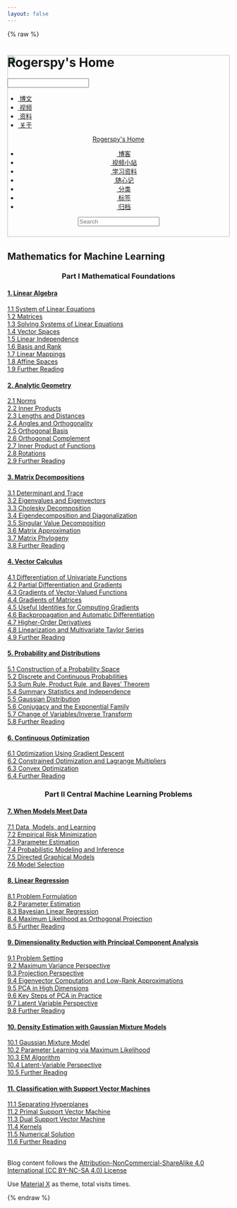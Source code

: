 ```yaml
---
layout: false
---
```


{% raw %}

<!DOCTYPE html>
<head>		
	<meta charset="utf-8">
	<meta name="viewport" content="width=device-width, initial-scale=1.0">
	<title>机器学习数学基础</title>
	<link rel="stylesheet" href="https://cdn.bootcss.com/font-awesome/4.6.3/css/font-awesome.min.css" >
	<link rel="stylesheet" href="https://cdn.jsdelivr.net/npm/node-waves@0.7.6/dist/waves.min.css">
	<link rel="stylesheet" href="https://cdn.jsdelivr.net/npm/@fortawesome/fontawesome-free@5.10.1/css/all.min.css">
	<link rel="shortcut icon" type="image/x-icon" href="https://cdn.jsdelivr.net/gh/xaoxuu/assets@master/favicon/favicon.ico">
	<link rel="icon" type="image/x-icon" sizes="32x32" href="https://cdn.jsdelivr.net/gh/xaoxuu/assets@master/favicon/favicons/favicon-32x32.png">
	<link rel="apple-touch-icon" type="image/png" sizes="180x180" href="https://cdn.jsdelivr.net/gh/xaoxuu/assets@master/favicon/favicons/apple-touch-icon.png">
	<link rel="mask-icon" color="#1BC3FB" href="https://cdn.jsdelivr.net/gh/xaoxuu/assets@master/favicon/favicons/safari-pinned-tab.svg">
	<link rel="manifest" href="https://cdn.jsdelivr.net/gh/xaoxuu/assets@master/favicon/favicons/site.webmanifest">
	<link href="../css/style.css" rel="stylesheet" type="text/css">
    <link href="../css/sidebar.css" rel="stylesheet" type="text/css">
    <link href="../css/header.css" rel="stylesheet" type="text/css">
	<link href="../css/footer.css" rel="stylesheet" type="text/css">
	<link href="../css/list.css" rel="stylesheet" type="text/css">
	<link href="../css/bootstrap.css" rel="stylesheet" type="text/css">
	</head>
	<body>
	    <div class="cover-wrapper">
            <cover class="cover half" style="position: relative; z-index: 0; background: none;">
                <h1 class='title'>Rogerspy's Home</h1>
                <div class="m_search">
                    <form name="searchform" class="form u-search-form">
                        <input type="text" class="input u-search-input" placeholder="" />
                        <i class="icon fas fa-search fa-fw"></i>
                    </form>
                 </div>
				<div class='menu navgation'>
					<ul class='h-list'>
						<li>
							<a class="nav home" href="/" id="home">
								<i class='fas fa-edit fa-fw'></i>&nbsp;博文
							</a>
						</li>
						<li>
							<a class="nav home active" href="/video/" id="video">
								<i class='fas fa-film fa-fw'></i>&nbsp;视频
							</a>
						</li>
						<li>
							<a class="nav home active" href="/material/" rel="nofollow" id="material">
								<i class='fas fa-briefcase fa-fw'></i>&nbsp;资料
							</a>
						</li>
						<li>
							<a class="nav home" href="/about/" rel="nofollow" id="about">
								<i class='fas fa-info-circle fa-fw'></i>&nbsp;关于
							</a>
						</li>
					</ul>
				</div>
				<div class="backstretch" style="left: 0px; top: 0px; overflow: hidden; margin: 0px; padding: 0px; height: 412px; width: 100%; z-index: -999998; position: absolute;">
				    <img src="https://img.vim-cn.com/6d/a0c9e6f9efad8b731cb7376504bd10d79d2053.jpg" style="position: absolute; margin: 0px; padding: 0px; border: none; width: 100%; height: 100%; max-height: none; max-width: none; z-index: -999999; left: 0px; top: 0px;">
				</div>
            </cover>
            <header class="l_header pure">
	            <div class='wrapper'>
					<div class="nav-main container container--flex">
				        <a class="logo flat-box waves-effect waves-block" href='/' >
					        Rogerspy's Home
					    </a>
						<div class='menu navgation'>
							<ul class='h-list'>
								<li>
									<a class="nav flat-box" href="/blog/" id="blog">
										<i class='fas fa-edit fa-fw'></i>&nbsp;博客
									</a>
								</li>
								<li>
									<a class="nav flat-box" href="/video/" id="video">
										<i class='fas fa-film fa-fw'></i>&nbsp;视频小站
									</a>
								</li>
								<li>
									<a class="nav flat-box active" href="/material/" id="material">
										<i class='fas fa-briefcase fa-fw'></i>&nbsp;学习资料
									</a>
								</li>
								<li>
									<a class="nav flat-box" href="/diary/" id="diary">
										<i class='fas fa-book fa-fw'></i>&nbsp;随心记
									</a>
								</li>
								<li>
									<a class="nav flat-box" href="/categories/" rel="nofollow" id="categories">
										<i class='fas fa-folder-open fa-fw'></i>&nbsp;分类
									</a>
								</li>
								<li>
									<a class="nav flat-box" href="/tags/" rel="nofollow" id="tags">
										<i class='fas fa-hashtag fa-fw'></i>&nbsp;标签
									</a>
								</li>
								<li>
									<a class="nav flat-box" href="/blog/archives/" rel="nofollow" id="blogarchives">
										<i class='fas fa-archive fa-fw'></i>&nbsp;归档
									</a>
								</li>
							</ul>
						</div>
						<div class="m_search">
							<form name="searchform" class="form u-search-form">
								<input type="text" class="input u-search-input" placeholder="Search" />
								<i class="icon fas fa-search fa-fw"></i>
							</form>
						</div>
		            </div>
	            </div>
	        </header>
		</div>	
		<div class="container-x" id="box">
			<div class="container">
				<div class="row">
					<div class="col-md-offset-3 col-md-6">
					    <h2 class="title-list heading-list">Mathematics for Machine Learning</h2>
						<div class="panel-group" id="accordion" role="tablist" aria-multiselectable="true">
							<div class="panel panel-default">
							    <h3 style="margin-bottom: 20px; text-align: center">Part I Mathematical Foundations</h3>
								<div class="panel-heading" role="tab" id="headingOne">
									<h4 class="panel-title">
										<a class= "collapsed" role="button" data-toggle="collapse" data-parent="#accordion" href="#collapseOne" aria-expanded="true" aria-controls="collapseOne">
											1. Linear Algebra
										</a>
									</h4>
								</div>
								<div id="collapseOne" class="panel-collapse collapse" role="tabpanel" aria-labelledby="headingOne">
									<div class="panel-body">
									    <a href="">1.1 System of Linear Equations</a>
     								</div>
									<div class="panel-body">
									    <a href="">1.2 Matrices</a>
     								</div>
									<div class="panel-body">
									    <a href="">1.3 Solving Systems of Linear Equations</a>
     								</div>
									<div class="panel-body">
									    <a href="">1.4 Vector Spaces</a>
     								</div>
									<div class="panel-body">
									    <a href="">1.5 Linear Independence</a>
     								</div>
									<div class="panel-body">
									    <a href="">1.6 Basis and Rank</a>
     								</div>
									<div class="panel-body">
									    <a href="">1.7 Linear Mappings</a>
     								</div>
									<div class="panel-body">
									    <a href="">1.8 Affine Spaces</a>
     								</div>
									<div class="panel-body">
									    <a href="">1.9 Further Reading</a>
     								</div>
								</div>
							</div>
							<div class="panel panel-default">
								<div class="panel-heading" role="tab" id="headingTwo">
									<h4 class="panel-title">
										<a class="collapsed" role="button" data-toggle="collapse" data-parent="#accordion" href="#collapseTwo" aria-expanded="false" aria-controls="collapseTwo">
											2. Analytic Geometry 
										</a>
									</h4>
								</div>
								<div id="collapseTwo" class="panel-collapse collapse" role="tabpanel" aria-labelledby="headingTwo">
									<div class="panel-body">
										<a href="">2.1 Norms</a>
									</div>
									<div class="panel-body">
										<a href="">2.2 Inner Products</a>
									</div>
									<div class="panel-body">
										<a href="">2.3 Lengths and Distances</a>
									</div>
									<div class="panel-body">
										<a href="">2.4 Angles and Orthogonality</a>
									</div>
									<div class="panel-body">
										<a href="">2.5 Orthogonal Basis</a>
									</div>
									<div class="panel-body">
										<a href="">2.6 Orthogonal Complement</a>
									</div>
									<div class="panel-body">
										<a href="">2.7 Inner Product of Functions</a>
									</div>
									<div class="panel-body">
										<a href="">2.8 Rotations</a>
									</div>
									<div class="panel-body">
										<a href="">2.9 Further Reading</a>
									</div>
								</div>
							</div>
							<div class="panel panel-default">
								<div class="panel-heading" role="tab" id="headingThree">
									<h4 class="panel-title">
										<a class="collapsed" role="button" data-toggle="collapse" data-parent="#accordion" href="#collapseThree" aria-expanded="false" aria-controls="collapseThree">
											3. Matrix Decompositions
										</a>
									</h4>
								</div>
								<div id="collapseThree" class="panel-collapse collapse" role="tabpanel" aria-labelledby="headingThree">
									<div class="panel-body">
										<a href="">3.1 Determinant and Trace</a>
									</div>
									<div class="panel-body">
										<a href="">3.2 Eigenvalues and Eigenvectors</a>
									</div>
									<div class="panel-body">
										<a href="">3.3 Cholesky Decomposition</a>
									</div>
									<div class="panel-body">
										<a href="">3.4 Eigendecomposition and Diagonalization</a>
									</div>
									<div class="panel-body">
										<a href="">3.5 Singular Value Decomposition</a>
									</div>
									<div class="panel-body">
										<a href="">3.6 Matrix Approximation</a>
									</div>
									<div class="panel-body">
										<a href="">3.7 Matrix Phylogeny</a>
									</div>
									<div class="panel-body">
										<a href="">3.8 Further Reading</a>
									</div>
								</div>
							</div>
							<div class="panel panel-default">
								<div class="panel-heading" role="tab" id="headingFour">
									<h4 class="panel-title">
										<a class="collapsed" role="button" data-toggle="collapse" data-parent="#accordion" href="#collapseFour" aria-expanded="false" aria-controls="collapseFour">
											4. Vector Calculus
										</a>
									</h4>
								</div>
								<div id="collapseFour" class="panel-collapse collapse" role="tabpanel" aria-labelledby="headingFour">
									<div class="panel-body">
										<a href="">4.1 Differentiation of Univariate Functions</a>
									</div>
									<div class="panel-body">
										<a href="">4.2 Partial Differentiation and Gradients</a>
									</div>
									<div class="panel-body">
										<a href="">4.3 Gradients of Vector-Valued Functions</a>
									</div>
									<div class="panel-body">
										<a href="">4.4 Gradients of Matrices</a>
									</div>
									<div class="panel-body">
										<a href="">4.5 Useful Identities for Computing Gradients</a>
									</div>
									<div class="panel-body">
										<a href="">4.6 Backpropagation and Automatic Differentiation</a>
									</div>
									<div class="panel-body">
										<a href="">4.7 Higher-Order Derivatives</a>
									</div>
									<div class="panel-body">
										<a href="">4.8 Linearization and Multivariate Taylor Series</a>
									</div>
									<div class="panel-body">
										<a href="">4.9 Further Reading</a>
									</div>
								</div>
							</div>
							<div class="panel panel-default">
								<div class="panel-heading" role="tab" id="headingFive">
									<h4 class="panel-title">
										<a class="collapsed" role="button" data-toggle="collapse" data-parent="#accordion" href="#collapseFive" aria-expanded="false" aria-controls="collapseFive">
											5. Probability and Distributions
										</a>
									</h4>
								</div>
								<div id="collapseFive" class="panel-collapse collapse" role="tabpanel" aria-labelledby="headingFive">
									<div class="panel-body">
										<a href="">5.1 Construction of a Probability Space</a>
									</div>
									<div class="panel-body">
										<a href="">5.2 Discrete and Continuous Probabilities</a>
									</div>
									<div class="panel-body">
										<a href="">5.3 Sum Rule, Product Rule, and Bayes’ Theorem</a>
									</div>
									<div class="panel-body">
										<a href="">5.4 Summary Statistics and Independence</a>
									</div>
									<div class="panel-body">
										<a href="">5.5 Gaussian Distribution</a>
									</div>
									<div class="panel-body">
										<a href="">5.6 Conjugacy and the Exponential Family</a>
									</div>
									<div class="panel-body">
										<a href="">5.7 Change of Variables/Inverse Transform</a>
									</div>
									<div class="panel-body">
										<a href="">5.8 Further Reading</a>
									</div>
								</div>
							</div>
							<div class="panel panel-default">
								<div class="panel-heading" role="tab" id="headingSix">
									<h4 class="panel-title">
										<a class="collapsed" role="button" data-toggle="collapse" data-parent="#accordion" href="#collapseSix" aria-expanded="false" aria-controls="collapseSix">
											6. Continuous Optimization
										</a>
									</h4>
								</div>
								<div id="collapseSix" class="panel-collapse collapse" role="tabpanel" aria-labelledby="headingSix">
									<div class="panel-body">
										<a href="">6.1 Optimization Using Gradient Descent</a>
									</div>
									<div class="panel-body">
										<a href="">6.2 Constrained Optimization and Lagrange Multipliers</a>
									</div>
									<div class="panel-body">
										<a href="">6.3 Convex Optimization</a>
									</div>
									<div class="panel-body">
										<a href="">6.4 Further Reading</a>
									</div>
								</div>
							</div>
							<div class="panel panel-default">
							    <h3 style="margin-bottom: 20px; text-align: center">Part II Central Machine Learning Problems</h3>
								<div class="panel-heading" role="tab" id="headingSeven">
									<h4 class="panel-title">
										<a class="collapsed" role="button" data-toggle="collapse" data-parent="#accordion" href="#collapseSeven" aria-expanded="false" aria-controls="collapseSeven">
											7. When Models Meet Data
										</a>
									</h4>
								</div>
								<div id="collapseSeven" class="panel-collapse collapse" role="tabpanel" aria-labelledby="headingSeven">
									<div class="panel-body">
										<a href="">7.1 Data, Models, and Learning</a>
									</div>
									<div class="panel-body">
										<a href="">7.2 Empirical Risk Minimization</a>
									</div>
									<div class="panel-body">
										<a href="">7.3 Parameter Estimation</a>
									</div>
									<div class="panel-body">
										<a href="">7.4 Probabilistic Modeling and Inference</a>
									</div>
									<div class="panel-body">
										<a href="">7.5 Directed Graphical Models</a>
									</div>
									<div class="panel-body">
										<a href="">7.6 Model Selection</a>
									</div>
								</div>
							</div>
							<div class="panel panel-default">
								<div class="panel-heading" role="tab" id="headingEight">
									<h4 class="panel-title">
										<a class="collapsed" role="button" data-toggle="collapse" data-parent="#accordion" href="#collapseEight" aria-expanded="false" aria-controls="collapseEight">
											8. Linear Regression
										</a>
									</h4>
								</div>
								<div id="collapseEight" class="panel-collapse collapse" role="tabpanel" aria-labelledby="headingEight">
									<div class="panel-body">
										<a href="">8.1 Problem Formulation</a>
									</div>
									<div class="panel-body">
										<a href="">8.2 Parameter Estimation</a>
									</div>
									<div class="panel-body">
										<a href="">8.3 Bayesian Linear Regression</a>
									</div>
									<div class="panel-body">
										<a href="">8.4 Maximum Likelihood as Orthogonal Projection</a>
									</div>
									<div class="panel-body">
										<a href="">8.5 Further Reading</a>
									</div>
								</div>
							</div>
							<div class="panel panel-default">
								<div class="panel-heading" role="tab" id="headingNine">
									<h4 class="panel-title">
										<a class="collapsed" role="button" data-toggle="collapse" data-parent="#accordion" href="#collapseNine" aria-expanded="false" aria-controls="collapseNine">
											9. Dimensionality Reduction with Principal Component Analysis
										</a>
									</h4>
								</div>
								<div id="collapseNine" class="panel-collapse collapse" role="tabpanel" aria-labelledby="headingNine">
									<div class="panel-body">
										<a href="">9.1 Problem Setting</a>
									</div>
									<div class="panel-body">
										<a href="">9.2 Maximum Variance Perspective</a>
									</div>
									<div class="panel-body">
										<a href="">9.3 Projection Perspective</a>
									</div>
									<div class="panel-body">
										<a href="">9.4 Eigenvector Computation and Low-Rank Approximations</a>
									</div>
									<div class="panel-body">
										<a href="">9.5 PCA in High Dimensions</a>
									</div>
									<div class="panel-body">
										<a href="">9.6 Key Steps of PCA in Practice</a>
									</div>
									<div class="panel-body">
										<a href="">9.7 Latent Variable Perspective</a>
									</div>
									<div class="panel-body">
										<a href="">9.8 Further Reading</a>
									</div>
								</div>
							</div>
							<div class="panel panel-default">
								<div class="panel-heading" role="tab" id="headingTen">
									<h4 class="panel-title">
										<a class="collapsed" role="button" data-toggle="collapse" data-parent="#accordion" href="#collapseTen" aria-expanded="false" aria-controls="collapseTen">
											10. Density Estimation with Gaussian Mixture Models
										</a>
									</h4>
								</div>
								<div id="collapseTen" class="panel-collapse collapse" role="tabpanel" aria-labelledby="headingTen">
									<div class="panel-body">
										<a href="">10.1 Gaussian Mixture Model</a>
									</div>
									<div class="panel-body">
										<a href="">10.2 Parameter Learning via Maximum Likelihood</a>
									</div>
									<div class="panel-body">
										<a href="">10.3 EM Algorithm</a>
									</div>
									<div class="panel-body">
										<a href="">10.4 Latent-Variable Perspective</a>
									</div>
									<div class="panel-body">
										<a href="">10.5 Further Reading</a>
									</div>
								</div>
							</div>
							<div class="panel panel-default">
								<div class="panel-heading" role="tab" id="headingEleven">
									<h4 class="panel-title">
										<a class="collapsed" role="button" data-toggle="collapse" data-parent="#accordion" href="#collapseEleven" aria-expanded="false" aria-controls="collapseEleven">
											11. Classification with Support Vector Machines
										</a>
									</h4>
								</div>
								<div id="collapseEleven" class="panel-collapse collapse" role="tabpanel" aria-labelledby="headingEleven">
									<div class="panel-body">
										<a href="">11.1 Separating Hyperplanes</a>
									</div>
									<div class="panel-body">
										<a href="">11.2 Primal Support Vector Machine</a>
									</div>
									<div class="panel-body">
										<a href="">11.3 Dual Support Vector Machine</a>
									</div>
									<div class="panel-body">
										<a href="">11.4 Kernels</a>
									</div>
									<div class="panel-body">
										<a href="">11.5 Numerical Solution</a>
									</div>
									<div class="panel-body">
										<a href="">11.6 Further Reading</a>
									</div>
								</div>
							</div>
						</div>
					</div>
				</div>
			</div>
		</div> <!-- container-x -->
		<!--footer-->
		<footer id="footer" class="clearfix">
		    <div id="sitetime"></div>
			<div class="social-wrapper">
				<a href="/atom.xml" class="social fas fa-rss flat-btn" target="_blank" rel="external nofollow noopener noreferrer"></a>
				<a href="mailto:rogerspy@163.com" class="social fas fa-envelope flat-btn" target="_blank" rel="external nofollow noopener noreferrer"> </a>
				<a href="https://github.com/rogerspy" class="social fab fa-github flat-btn" target="_blank" rel="external nofollow noopener noreferrer"></a>
				<a href="https://music.163.com/#/user/home?id=1960721923" class="social fas fa-headphones-alt flat-btn" target="_blank" rel="external nofollow noopener noreferrer"> </a>
			</div>
		    <br>
		    <div>
			    <p>Blog content follows the <a href="https://creativecommons.org/licenses/by-nc-sa/4.0/deed.en">Attribution-NonCommercial-ShareAlike 4.0 International (CC BY-NC-SA 4.0) License</a></p>
		    </div>
		    <div>
			    Use <a href="https://xaoxuu.com/wiki/material-x/" target="_blank" class="codename">Material X</a>
			    as theme, total visits <span id="busuanzi_value_site_pv"><i class="fas fa-spinner fa-spin fa-fw" aria-hidden="true"></i></span> times. 
		    </div>
	    </footer>
		<!-- 点击特效，输入特效 运行时间 -->
		<script type="text/javascript" src="/cool/cooltext.js"></script>
		<script type="text/javascript" src="/cool/clicklove.js"></script>
		<script type="text/javascript" src="/cool/sitetime.js"></script>
		<!--js-->
		<script src="https://cdn.bootcss.com/jquery/1.11.0/jquery.min.js"></script>
		<script src="https://cdn.jsdelivr.net/npm/jquery@3.3.1/dist/jquery.min.js"></script>
		<script async src="https://cdn.jsdelivr.net/gh/xaoxuu/cdn-busuanzi@2.3/js/busuanzi.pure.mini.js"></script>
		<script src="https://cdn.jsdelivr.net/gh/xaoxuu/cdn-material-x@19.5/js/app.js"></script>
        <script src="https://cdn.jsdelivr.net/gh/xaoxuu/cdn-material-x@19.5/js/search.js"></script>
		<script src="https://cdn.bootcss.com/bootstrap/3.3.7/js/bootstrap.min.js"></script>
	</body>
</html>

{% endraw %}